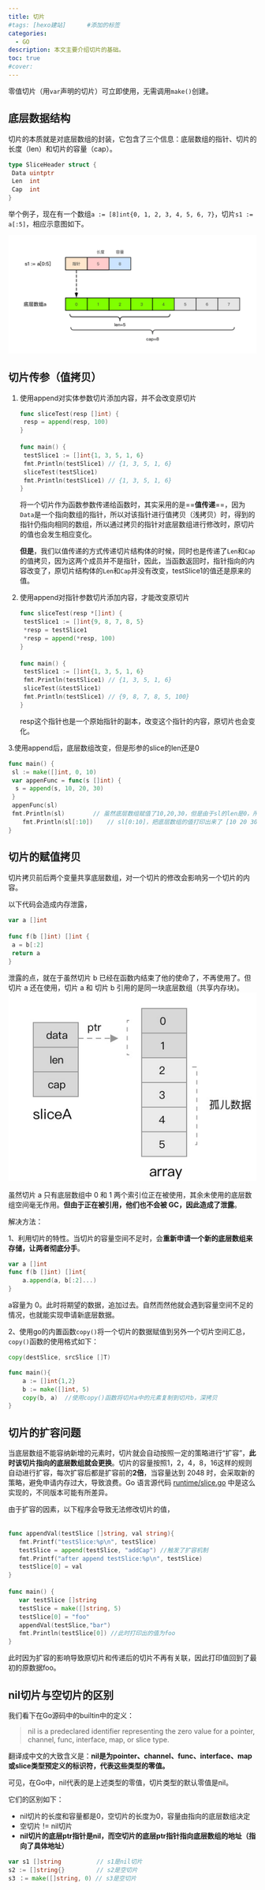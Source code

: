 ```yaml
---
title: 切片
#tags: [hexo建站]      #添加的标签
categories: 
  - GO
description: 本文主要介绍切片的基础。
toc: true
#cover: 
---
```


零值切片（用`var`声明的切片）可立即使用，无需调用`make()`创建。



## 底层数据结构

切片的本质就是对底层数组的封装，它包含了三个信息：底层数组的指针、切片的长度（len）和切片的容量（cap）。

```go
type SliceHeader struct {
 Data uintptr
 Len  int
 Cap  int
}
```

举个例子，现在有一个数组`a := [8]int{0, 1, 2, 3, 4, 5, 6, 7}`，切片`s1 := a[:5]`，相应示意图如下。

![go_切片底层数据结构](https://raw.githubusercontent.com/OverCookkk/PicBed/master/blogImg/go_%E5%88%87%E7%89%87%E5%BA%95%E5%B1%82%E6%95%B0%E6%8D%AE%E7%BB%93%E6%9E%84.png)



## 切片传参（值拷贝）

1. 使用append对实体参数切片添加内容，并不会改变原切片

   ```go
   func sliceTest(resp []int) {
   	resp = append(resp, 100)
   }
   
   func main() {
   	testSlice1 := []int{1, 3, 5, 1, 6}
   	fmt.Println(testSlice1)	// {1, 3, 5, 1, 6}
   	sliceTest(testSlice1)
   	fmt.Println(testSlice1)	// {1, 3, 5, 1, 6}
   }
   ```
   将一个切片作为函数参数传递给函数时，其实采用的是==**值传递**==，因为`Data`是一个指向数组的指针，所以对该指针进行值拷贝（浅拷贝）时，得到的指针仍指向相同的数组，所以通过拷贝的指针对底层数组进行修改时，原切片的值也会发生相应变化。
   
   **但是**，我们以值传递的方式传递切片结构体的时候，同时也是传递了`Len`和`Cap`的值拷贝，因为这两个成员并不是指针，因此，当函数返回时，指针指向的内容改变了，原切片结构体的`Len`和`Cap`并没有改变，testSlice1的值还是原来的值。
   
   

2. 使用append对指针参数切片添加内容，才能改变原切片

   ```go
   func sliceTest(resp *[]int) {
   	testSlice1 := []int{9, 8, 7, 8, 5}
   	*resp = testSlice1
   	*resp = append(*resp, 100)
   }
   
   func main() {
   	testSlice1 := []int{1, 3, 5, 1, 6}
   	fmt.Println(testSlice1)	// {1, 3, 5, 1, 6}
   	sliceTest(&testSlice1)
   	fmt.Println(testSlice1)	// {9, 8, 7, 8, 5, 100}
   }
   ```

   resp这个指针也是一个原始指针的副本，改变这个指针的内容，原切片也会变化。



3.使用append后，底层数组改变，但是形参的slice的len还是0

```go
func main() {
 sl := make([]int, 0, 10)
 var appenFunc = func(s []int) {
  s = append(s, 10, 20, 30)
 }
 appenFunc(sl)
 fmt.Println(sl)		// 虽然底层数组赋值了10,20,30，但是由于sl的len是0，所以打印出来的是[]
    fmt.Println(sl[:10])	// sl[0:10]，把底层数组的值打印出来了 [10 20 30 0 0 0 0 0 0 0]
}
```





## 切片的赋值拷贝

切片拷贝前后两个变量共享底层数组，对一个切片的修改会影响另一个切片的内容。

以下代码会造成内存泄露，

```go
var a []int

func f(b []int) []int {
 a = b[:2]
 return a
}
```

泄露的点，就在于虽然切片 b 已经在函数内结束了他的使命了，不再使用了。但切片 a 还在使用，切片 a 和 切片 b 引用的是同一块底层数组（共享内存块)。
![go_切片拷贝](https://raw.githubusercontent.com/OverCookkk/PicBed/master/blogImg/go_%E5%88%87%E7%89%87%E6%8B%B7%E8%B4%9D.png)

虽然切片 a 只有底层数组中 0 和 1 两个索引位正在被使用，其余未使用的底层数组空间毫无作用。**但由于正在被引用，他们也不会被 GC，因此造成了泄露**。



解决方法：

1、利用切片的特性。当切片的容量空间不足时，会**重新申请一个新的底层数组来存储，让两者彻底分手**。

```go
var a []int
func f(b []int) []int{
    a.append(a, b[:2]...)
}
```

a容量为 0。此时将期望的数据，追加过去。自然而然他就会遇到容量空间不足的情况，也就能实现申请新底层数据。



2、使用go的内置函数`copy()`将一个切片的数据赋值到另外一个切片空间汇总，`copy()`函数的使用格式如下：

```go
copy(destSlice, srcSlice []T)
```

```go
func main(){
    a := []int{1,2}
    b := make([]int, 5)
    copy(b, a)	//使用copy()函数将切片a中的元素复制到切片b，深拷贝
}
```



## 切片的扩容问题

当底层数组不能容纳新增的元素时，切片就会自动按照一定的策略进行“扩容”，**此时该切片指向的底层数组就会更换**。切片的容量按照1，2，4，8，16这样的规则自动进行扩容，每次扩容后都是扩容前的**2倍**，当容量达到 2048 时，会采取新的策略，避免申请内存过大，导致浪费。Go 语言源代码 [runtime/slice.go](https://golang.org/src/runtime/slice.go) 中是这么实现的，不同版本可能有所差异。

由于扩容的因素，以下程序会导致无法修改切片的值，

```go

func appendVal(testSlice []string, val string){
   fmt.Printf("testSlice:%p\n", testSlice)
   testSlice = append(testSlice, "addCap") //触发了扩容机制
   fmt.Printf("after append testSlice:%p\n", testSlice)
   testSlice[0] = val
}

func main() {
   var testSlice []string
   testSlice = make([]string, 5)
   testSlice[0] = "foo"
   appendVal(testSlice,"bar")
   fmt.Println(testSlice[0]) //此时打印出的值为foo
}
```

此时因为扩容的影响导致原切片和传递后的切片不再有关联，因此打印值回到了最初的原数据foo。



## nil切片与空切片的区别

我们看下在Go源码中的builtin中的定义：

> nil is a predeclared identifier representing the zero value for a pointer, channel, func, interface, map, or slice type.

翻译成中文的大致含义是：**nil是为pointer、channel、func、interface、map或slice类型预定义的标识符，代表这些类型的零值。**

可见，在Go中，nil代表的是上述类型的零值，切片类型的默认零值是nil。

它们的区别如下：

- nil切片的长度和容量都是0，空切片的长度为0，容量由指向的底层数组决定
- 空切片 != nil切片
- **nil切片的底层ptr指针是nil，而空切片的底层ptr指针指向底层数组的地址（指向了具体地址）**

```go
var s1 []string			 // s1是nil切片
s2 := []string{}		 // s2是空切片
s3 ：= make([]string, 0)	// s3是空切片
```

